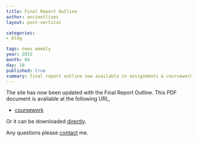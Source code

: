 ```yaml
---
title: Final Report Outline
author: ancientlives
layout: post-vertical

categories:
- blog

tags: news weekly
year: 2015
month: 04
day: 10
published: true
summary: final report outline now available in assignments & coursework
---
```


The site has now been updated with the Final Report Outline. This PDF document is available at the following URL,

  * [coursework](/coursework)
  
Or it can be downloaded [directly](/assets/docs/DIGH402-FinalReportOutline.pdf).

Any questions please [contact](/contact) me.